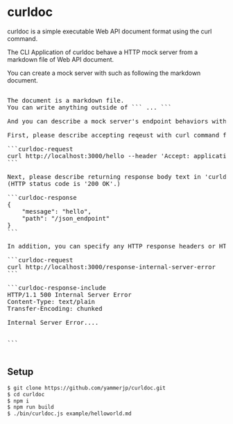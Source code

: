 # curldoc

curldoc is a simple executable Web API document format using the curl command.

The CLI Application of curldoc behave a HTTP mock server from a markdown file of Web API document.

You can create a mock server with such as following the markdown document.

<pre>

The document is a markdown file.
You can write anything outside of ``` ... ```

And you can describe a mock server's endpoint behaviors with a pair of code-block 'curldoc-request' and 'curldoc-response'.

First, please describe accepting reqeust with curl command format in 'curldoc-request'

```curldoc-request
curl http://localhost:3000/hello --header 'Accept: application/json'
```

Next, please describe returning response body text in 'curldoc-request'
(HTTP status code is '200 OK'.)

```curldoc-response
{
    "message": "hello",
    "path": "/json_endpoint"
}
```

In addition, you can specify any HTTP response headers or HTTP status code with using a code-block 'curldoc-response-include'

```curldoc-request
curl http://localhost:3000/response-internal-server-error
```

```curldoc-response-include
HTTP/1.1 500 Internal Server Error
Content-Type: text/plain
Transfer-Encoding: chunked

Internal Server Error....


```

</pre>

## Setup

```sh
$ git clone https://github.com/yammerjp/curldoc.git
$ cd curldoc
$ npm i
$ npm run build
$ ./bin/curldoc.js example/helloworld.md
```
